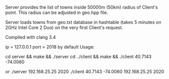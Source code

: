 Server provides the list of towns inside 50000m (50km) radius of Client's point.
This radius can be adjusted in geo.hpp file.

Server loads towns from geo.txt database in hashtable (takes 5 minutes on 2GHz Intel Core 2 Duo)
on the very first Client's request.

Compiled with clang 3.4

ip = 127.0.0.1 port = 2018 by default
Usage:

cd server && make && ./server 
cd ../client && make && ./client 40.7143 -74.0060 

or ./server 192.168.25.25 2020
   ./client 40.7143 -74.0060 192.168.25.25 2020
